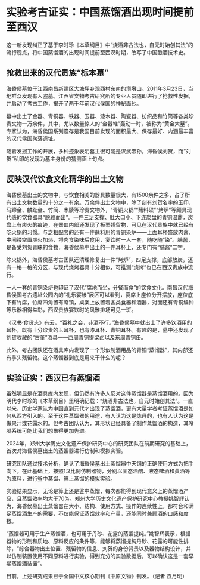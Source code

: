 # 实验考古证实：中国蒸馏酒出现时间提前至西汉

这一新发现纠正了基于李时珍《本草纲目》中“烧酒非古法也，自元时始创其法”的流行观点，将中国蒸馏酒的出现时间提前至西汉时期，改写了中国酿酒技术史。

## 抢救出来的汉代贵族“标本墓”

海昏侯墓位于江西南昌新建区大塘坪乡观西村东南的墎墩山。2011年3月23日，当地群众发现有人盗墓。江西省文物考古研究所的专业人员随即进行了抢救性发掘，并启动了考古工作，揭开了两千年前汉代侯国的神秘面纱。

墓中出土了金器、青铜器、铁器、玉器、漆木器、陶瓷器、纺织品和竹简等各类珍贵文物一万余件，其中，尤以数量惊人的“金器堆”轰动一时，被称为“黄金大墓”。专家认为，海昏侯国系列遗存是我国目前发现的面积最大、保存最好、内涵最丰富的汉代侯国聚落遗址。

随着发掘工作的开展，多种迹象表明墓主很可能是汉武帝孙，海昏侯刘贺，而“刘贺”私印的发现为墓主身份的猜测画上句点。

## 反映汉代饮食文化精华的出土文物

海昏侯墓出土的文物中，与饮食相关的器具数量很大，有1500余件之多，占了所有出土文物数量的十分之一有余。万余件出土文物中，除了刻有刘贺名字的玉印、马蹄金、麟趾金、竹简、木牍等珍贵文物外，“青铜火锅”“蘸料碟”“烤炉”等颇具现代感的饮食器具“脱颖而出”。一件三足支撑、肚大口小、下连炭盘的青铜温鼎，炭盘上有炭火的痕迹，在器皿内部还发现了板栗残留物，可见在汉代贵族中就已经有吃火锅的习惯。与之相配套的还有一件蘸料用的青铜染炉——上面耳杯盛放肉酱，中间镂空置炭火加热，将肉食染味后食用，宴饮时一人一套，随吃随“染”。脯酱，是备受刘贺青睐的食物，海昏侯墓中出土的一件耳杯上，还专门有“脯酱”二字。

除火锅外，海昏侯墓考古团队还清理修复出一件“烤炉”，四足支撑，底部放炭，还有一格一格的分区，与现代烧烤器具十分相似，可推测“烧烤”也已在西汉贵族中流行。

一人一套的青铜染炉也印证了汉代“席地而坐，分餐而食”的饮食文化。南昌汉代海昏侯国考古遗址公园内的“礼乐宴飨”展区可以看到，宴席上座位分开摆放，座位底下有竹席，竹席四角置有席镇，桌案上放置着各类食器和酒器，对面还有青铜编钟等乐器相得益彰，西汉贵族宴饮时的风雅排场可见一斑。

《汉书·食货志》有云，“百礼之会，非酒不行。”海昏侯墓中就出土了许多饮酒用的耳杯，既有十分珍贵的玉耳杯，也有漆耳杯、青铜耳杯。有趣的是，墓中还发现了刘贺收藏的“古董”酒具——西周青铜提梁卣以及东周青铜缶。

此外，考古团队还在酒具库内发现了一个形似制酒用品的青铜“蒸馏器”，其内部还有芋头残留物。这个蒸馏器到底是用来干什么的呢？

## 实验证实：西汉已有蒸馏酒

虽然明显是在酒具库内发现，但仍然有许多人反对这件蒸馏器是蒸馏酒用的。因为明代李时珍的《本草纲目》里明确记载：“烧酒非古法也，自元时始创其法”。一直以来，历史学家认为中国直到元代才出现了蒸馏酒，更有大量学者考证蒸馏酒是如何从西方引入的。至于这件蒸馏器的用途，有人认为这是炼丹的，也有人认为这是做果汁或花露水的。但考古团队认为，其形状已经具备了制作蒸馏酒的构造，其冷凝系统可能比我们想象得更加先进。

2024年，郑州大学历史文化遗产保护研究中心的研究团队在前期研究的基础上，首次对海昏侯墓出土的蒸馏器进行仿制和模拟实验。

研究团队通过技术分析，确认了海昏侯墓出土蒸馏器中天锅的正确使用方式为把手向下。在此基础上，按照1:2比例仿制器物，分别以固态酒醅、液态啤酒和黄酒等为原料，进行釜中蒸馏、箅上蒸馏的模拟实验。

实验结果显示，无论是箅上还是釜中蒸馏，每次都能得到现代意义上的蒸馏酒产品，且蒸馏效率均大于70%。郑州大学历史文化遗产保护研究中心教授姚智辉认为，海昏侯墓出土蒸馏器在大小、结构、使用方式、操作的连续性上，都符合和满足蒸馏酒生产的需要，不仅能保证蒸馏效率和产量，还能同时兼顾酒的口感和度数。

“蒸馏器可用于生产蒸馏酒，也可用于丹砂、花露的蒸馏提纯。”姚智辉表示，根据器物的形制和质地、原料反应的条件等，能够将蒸馏提纯丹砂、花露的可能性排除，“综合器物出土位置、残留物的信息、刘贺的身份背景以及器物结构设计，并以仿制装置使用不同原料进行实验，得到充分的实验数据后，可以确认这是一套早期蒸馏酒装置”。

目前，上述研究成果已于全国中文核心期刊《中原文物》刊发。（记者 袁月明）